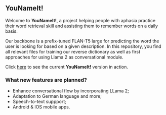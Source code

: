 ## YouNameIt!

Welcome to **YouNameIt!**, a project helping people with aphasia practice their word retrieval skill and assisting them to remember words on a daily basis.

Our backbone is a prefix-tuned FLAN-T5 large for predicting the word the user is looking for based on a given description. 
In this repository, you find all relevant files for training our reverse dictionary as well as first approaches for using Llama 2 as conversational module.

Click [here](https://huggingface.co/spaces/YouNameIt/YouNameIt_chatbot) to see the current **YouNameIt!** version in action.  

### What new features are planned?
  - Enhance conversational flow by incorporating LLama 2;
  - Adaptation to German language and more;
  - Speech-to-text suppport;
  - Android & IOS mobile apps.
